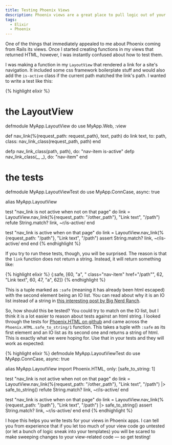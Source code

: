 ```yaml
---
title: Testing Phoenix Views
description: Phoenix views are a great place to pull logic out of your templates, but they can be confusing to test due to the way Phoenix generates html. Peter explains how to test them properly.
tags:
  - Elixir
  - Phoenix
---
```


One of the things that immediately appealed to me about Phoenix coming from
Rails its views. Once I started
creating functions in my views that returned HTML, however, I was instantly
confused about how to test them.

I was making a function in my `LayoutView` that rendered a link for a site's
navigation. It included some css framework boilerplate stuff and would also add
the `is-active` class if the current path matched the link's path. I wanted to
write a test like this:

{% highlight elixir %}
# the LayoutView
defmodule MyApp.LayoutView do
  use MyApp.Web, :view

  def nav_link(%{request_path: request_path}, text, path) do
    link text, to: path, class: nav_link_class(request_path, path)
  end

  defp nav_link_class(path, path), do: "nav-item is-active"
  defp nav_link_class(_, _), do: "nav-item"
end

# the tests
defmodule MyApp.LayoutViewTest do
  use MyApp.ConnCase, async: true

  alias MyApp.LayoutView

  test "nav_link is not active when not on that page" do
    link = LayoutView.nav_link(%{request_path: "/other_path"}, "Link text", "/path")
    refute String.match? link, ~r/is-active/
  end

  test "nav_link is active when on that page" do
    link = LayoutView.nav_link(%{request_path: "/path"}, "Link text", "/path")
    assert String.match? link, ~r/is-active/
  end
end
{% endhighlight %}

If you try to run these tests, though, you will be surprised. The reason is that
the `link` function does not return a string. Instead, it will return something
like:

{% highlight elixir %}
{:safe, [60, "a", " class=\"nav-item\" href=\"/path\"", 62, "Link text", 60, 47, "a", 62]}
{% endhighlight %}

This is a tuple marked as `:safe` (meaning it has already been html escaped)
with the second element being an IO list. You can read about why it is an IO
list instead of a string in [this interesting post by Big Nerd
Ranch](https://www.bignerdranch.com/blog/elixir-and-io-lists-part-2-io-lists-in-phoenix/).

So, how should this be tested? You could try to match on the IO list, but I
think it is a lot easier to reason about tests against an html string. I looked
through the tests for [Phoenix.HTML on
github](https://github.com/phoenixframework/phoenix_html) and came across the
`Phoenix.HTML.safe_to_string/1` function. This takes a tuple with `:safe` as its
first element and an IO list as its second one and returns a string of html.
This is exactly what we were hoping for. Use that in your tests and they will
work as expected:

{% highlight elixir %}
defmodule MyApp.LayoutViewTest do
  use MyApp.ConnCase, async: true

  alias MyApp.LayoutView
  import Phoenix.HTML, only: [safe_to_string: 1]

  test "nav_link is not active when not on that page" do
    link = LayoutView.nav_link(%{request_path: "/other_path"}, "Link text", "/path")
    |> safe_to_string()
    refute String.match? link, ~r/is-active/
  end

  test "nav_link is active when on that page" do
    link = LayoutView.nav_link(%{request_path: "/path"}, "Link text", "/path")
    |> safe_to_string()
    assert String.match? link, ~r/is-active/
  end
end
{% endhighlight %}

I hope this helps you write tests for your views in Phoenix apps. I can tell you
from experience that if you let too much of your view code go untested (or let a
bunch of logic sneak into your templates) you will be scared to make sweeping
changes to your view-related code &mdash; so get testing!

